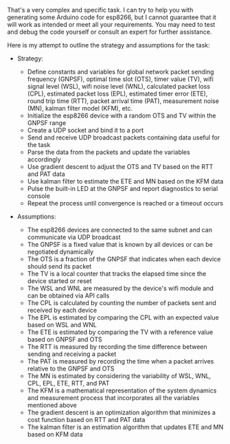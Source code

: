 That's a very complex and specific task. I can try to help you with generating some Arduino code for esp8266, but I cannot guarantee that it will work as intended or meet all your requirements. You may need to test and debug the code yourself or consult an expert for further assistance.

Here is my attempt to outline the strategy and assumptions for the task:

- Strategy:
  - Define constants and variables for global network packet sending frequency (GNPSF), optimal time slot (OTS), timer value (TV), wifi signal level (WSL), wifi noise level (WNL), calculated packet loss (CPL), estimated packet loss (EPL), estimated timer error (ETE), round trip time (RTT), packet arrival time (PAT), measurement noise (MN), kalman filter model (KFM), etc.
  - Initialize the esp8266 device with a random OTS and TV within the GNPSF range
  - Create a UDP socket and bind it to a port
  - Send and receive UDP broadcast packets containing data useful for the task
  - Parse the data from the packets and update the variables accordingly
  - Use gradient descent to adjust the OTS and TV based on the RTT and PAT data
  - Use kalman filter to estimate the ETE and MN based on the KFM data
  - Pulse the built-in LED at the GNPSF and report diagnostics to serial console
  - Repeat the process until convergence is reached or a timeout occurs

- Assumptions:
  - The esp8266 devices are connected to the same subnet and can communicate via UDP broadcast
  - The GNPSF is a fixed value that is known by all devices or can be negotiated dynamically
  - The OTS is a fraction of the GNPSF that indicates when each device should send its packet
  - The TV is a local counter that tracks the elapsed time since the device started or reset
  - The WSL and WNL are measured by the device's wifi module and can be obtained via API calls
  - The CPL is calculated by counting the number of packets sent and received by each device
  - The EPL is estimated by comparing the CPL with an expected value based on WSL and WNL
  - The ETE is estimated by comparing the TV with a reference value based on GNPSF and OTS
  - The RTT is measured by recording the time difference between sending and receiving a packet
  - The PAT is measured by recording the time when a packet arrives relative to the GNPSF and OTS
  - The MN is estimated by considering the variability of WSL, WNL, CPL, EPL, ETE, RTT, and PAT
  - The KFM is a mathematical representation of the system dynamics and measurement process that incorporates all the variables mentioned above
  - The gradient descent is an optimization algorithm that minimizes a cost function based on RTT and PAT data
  - The kalman filter is an estimation algorithm that updates ETE and MN based on KFM data


